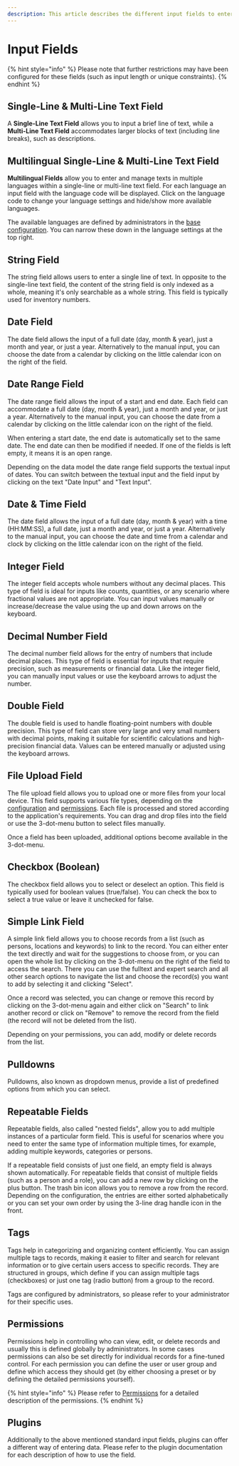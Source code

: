 ```yaml
---
description: This article describes the different input fields to enter or modify data.
---
```


# Input Fields

{% hint style="info" %}
Please note that further restrictions may have been configured for these fields (such as input length or unique constraints).
{% endhint %}



## Single-Line & Multi-Line Text Field

A **Single-Line Text Field** allows you to input a brief line of text, while a **Multi-Line Text Field** accommodates larger blocks of text (including line breaks), such as descriptions.&#x20;



## Multilingual Single-Line & Multi-Line Text Field

**Multilingual Fields** allow you to enter and manage texts in multiple languages within a single-line or multi-line text field. For each language an input field with the language code will be displayed. Click on the language code to change your language settings and hide/show more available languages.&#x20;

The available languages are defined by administrators in the [base configuration](../../../for-administrators/readme/languages.md). You can narrow these down in the language settings at the top right.



## String Field

The string field allows users to enter a single line of text. In opposite to the single-line text field, the content of the string field is only indexed as a whole, meaning it's only searchable as a whole string. This field is typically used for inventory numbers.&#x20;



## Date Field

The date field allows the input of a full date (day, month & year), just a month and year, or just a year. Alternatively to the manual input, you can choose the date from a calendar by clicking on the little calendar icon on the right of the field.



## Date Range Field

The date range field allows the input of a start and end date. Each field can accommodate a full date (day, month & year), just a month and year, or just a year. Alternatively to the manual input, you can choose the date from a calendar by clicking on the little calendar icon on the right of the field.

When entering a start date, the end date is automatically set to the same date. The end date can then be modified if needed. If one of the fields is left empty, it means it is an open range.&#x20;

Depending on the data model the date range field supports the textual input of dates. You can switch between the textual input and the field input by clicking on the text "Date Input" and "Text Input".



## Date & Time Field

The date field allows the input of a full date (day, month & year) with a time (HH:MM:SS), a full date, just a month and year, or just a year. Alternatively to the manual input, you can choose the date and time from a calendar and clock by clicking on the little calendar icon on the right of the field.



## Integer Field

The integer field accepts whole numbers without any decimal places. This type of field is ideal for inputs like counts, quantities, or any scenario where fractional values are not appropriate. You can input values manually or increase/decrease the value using the up and down arrows on the keyboard.



## Decimal Number Field

The decimal number field allows for the entry of numbers that include decimal places. This type of field is essential for inputs that require precision, such as measurements or financial data. Like the integer field, you can manually input values or use the keyboard arrows to adjust the number.



## Double Field

The double field is used to handle floating-point numbers with double precision. This type of field can store very large and very small numbers with decimal points, making it suitable for scientific calculations and high-precision financial data. Values can be entered manually or adjusted using the keyboard arrows.



## File Upload Field

The file upload field allows you to upload one or more files from your local device. This field supports various file types, depending on the [configuration](../../../for-administrators/readme/file-worker.md) and [permissions](../../../for-administrators/permissions/). Each file is processed and stored according to the application's requirements. You can drag and drop files into the field or use the 3-dot-menu button to select files manually.

Once a field has been uploaded, additional options become available in the 3-dot-menu.&#x20;



## Checkbox (Boolean)

The checkbox field allows you to select or deselect an option. This field is typically used for boolean values (true/false). You can check the box to select a true value or leave it unchecked for false.



## Simple Link Field

A simple link field allows you to choose records from a list (such as persons, locations and keywords) to link to the record. You can either enter the text directly and wait for the suggestions to choose from, or you can open the whole list by clicking on the 3-dot-menu on the right of the field to access the search. There you can use the fulltext and expert search and all other search options to navigate the list and choose the record(s) you want to add by selecting it and clicking "Select".

Once a record was selected, you can change or remove this record by clicking on the 3-dot-menu again and either click on "Search" to link another record or click on "Remove" to remove the record from the field (the record will not be deleted from the list).

Depending on your permissions, you can add, modify or delete records from the list.



## Pulldowns

Pulldowns, also known as dropdown menus, provide a list of predefined options from which you can select.&#x20;



## Repeatable Fields

Repeatable fields, also called "nested fields", allow you to add multiple instances of a particular form field. This is useful for scenarios where you need to enter the same type of information multiple times, for example, adding multiple keywords, categories or persons.

If a repeatable field consists of just one field, an empty field is always shown automatically. For repeatable fields that consist of multiple fields (such as a person and a role), you can add a new row by clicking on the plus button. The trash bin icon allows you to remove a row from the record. Depending on the configuration, the entries are either sorted alphabetically or you can set your own order by using the 3-line drag handle icon in the front.



## Tags

Tags help in categorizing and organizing content efficiently.  You can assign multiple tags to records, making it easier to filter and search for relevant information or to give certain users access to specific records. They are structured in groups, which define if you can assign multiple tags  (checkboxes) or just one tag (radio button) from a group to the record.

Tags are configured by administrators, so please refer to your administrator for their specific uses.



## Permissions

Permissions help in controlling who can view, edit, or delete records and usually this is defined globally by administrators. In some cases permissions can also be set directly for individual records for a fine-tuned control. For each permission you can define the user or user group and define which access they should get (by either choosing a preset or by defining the detailed permissions yourself).&#x20;

{% hint style="info" %}
Please refer to [Permissions](../../../for-administrators/permissions/) for a detailed description of the permissions.
{% endhint %}



## Plugins

Additionally to the above mentioned standard input fields, plugins can offer a different way of entering data. Please refer to the plugin documentation for each description of how to use the field.
